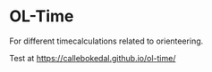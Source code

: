 # OL-Time

For different timecalculations related to orienteering.

Test at https://callebokedal.github.io/ol-time/

